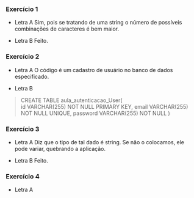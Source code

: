 ### Exercício 1
- Letra A
Sim, pois se tratando de uma string o número de possíveis combinações de caracteres é bem maior.

- Letra B
Feito.

### Exercício 2
- Letra A
O código é um cadastro de usuário no banco de dados especificado.

- Letra B
 >CREATE TABLE aula_autenticacao_User(  
>    id VARCHAR(255) NOT NULL PRIMARY KEY,
>    email VARCHAR(255) NOT NULL UNIQUE,
>    password VARCHAR(255) NOT NULL
>) 

### Exercício 3
- Letra A
Diz que o tipo de tal dado é string. Se não o colocamos, ele pode variar, quebrando a aplicação.

- Letra B
Feito.

### Exercício 4
- Letra A